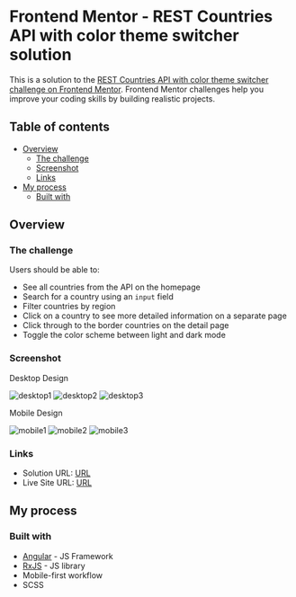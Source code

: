 # Frontend Mentor - REST Countries API with color theme switcher solution

This is a solution to the [REST Countries API with color theme switcher challenge on Frontend Mentor](https://www.frontendmentor.io/challenges/rest-countries-api-with-color-theme-switcher-5cacc469fec04111f7b848ca). Frontend Mentor challenges help you improve your coding skills by building realistic projects. 

## Table of contents

- [Overview](#overview)
  - [The challenge](#the-challenge)
  - [Screenshot](#screenshot)
  - [Links](#links)
- [My process](#my-process)
  - [Built with](#built-with)

## Overview

### The challenge

Users should be able to:

- See all countries from the API on the homepage
- Search for a country using an `input` field
- Filter countries by region
- Click on a country to see more detailed information on a separate page
- Click through to the border countries on the detail page
- Toggle the color scheme between light and dark mode

### Screenshot

Desktop Design

![desktop1](https://github.com/user-attachments/assets/bd99a7bc-6618-422d-8ed0-874d0d76aaba)
![desktop2](https://github.com/user-attachments/assets/93509a2f-d6f2-4fbb-8cac-697c99e2758c)
![desktop3](https://github.com/user-attachments/assets/e99e070f-e45c-4650-8d10-a182f9f54bca)

Mobile Design

![mobile1](https://github.com/user-attachments/assets/9877a818-082b-4347-bbbf-c4da2022125d)
![mobile2](https://github.com/user-attachments/assets/8e8c51e6-f502-41f9-a4e8-3a08b98c8e2b)
![mobile3](https://github.com/user-attachments/assets/519fa9d9-f135-4655-b673-1e7c6df18fe8)

### Links

- Solution URL: [URL](https://github.com/Mohammed-Mounir/rest-countries-api)
- Live Site URL: [URL](https://mohammed-mounir.github.io/rest-countries-api/)

## My process

### Built with

- [Angular](https://angular.dev/) - JS Framework
- [RxJS](https://rxjs.dev/) - JS library
- Mobile-first workflow
- SCSS
